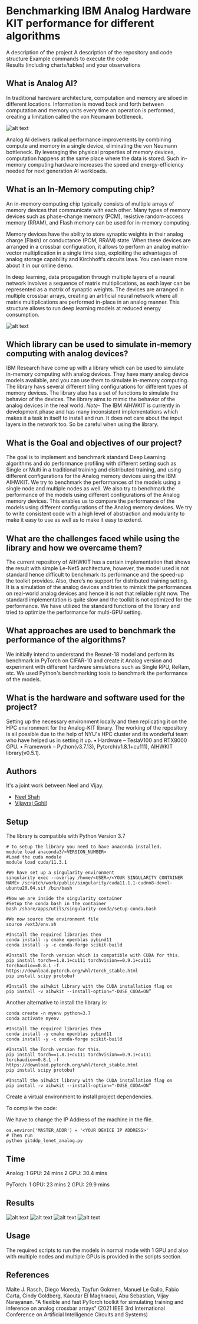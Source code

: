 # Benchmarking IBM Analog Hardware KIT performance for different algorithms
A description of the project
A description of the repository and code structure
Example commands to execute the code         
Results (including charts/tables) and your observations 

## What is Analog AI?

In traditional hardware architecture, computation and memory are siloed in different locations. Information is moved back and forth between computation and memory units every time an operation is performed, creating a limitation called the von Neumann bottleneck.

![alt text](https://github.com/deadpanther/AIHWBenchmarking/blob/main/images/traditional_arch.png?raw=true)

Analog AI delivers radical performance improvements by combining compute and memory in a single device, eliminating the von Neumann bottleneck. By leveraging the physical properties of memory devices, computation happens at the same place where the data is stored. Such in-memory computing hardware increases the speed and energy-efficiency needed for next generation AI workloads.


## What is an In-Memory computing chip?

An in-memory computing chip typically consists of multiple arrays of memory devices that communicate with each other. Many types of memory devices such as phase-change memory (PCM), resistive random-access memory (RRAM), and Flash memory can be used for in-memory computing.

Memory devices have the ability to store synaptic weights in their analog charge (Flash) or conductance (PCM, RRAM) state. When these devices are arranged in a crossbar configuration, it allows to perform an analog matrix-vector multiplication in a single time step, exploiting the advantages of analog storage capability and Kirchhoff’s circuits laws. You can learn more about it in our online demo.

In deep learning, data propagation through multiple layers of a neural network involves a sequence of matrix multiplications, as each layer can be represented as a matrix of synaptic weights. The devices are arranged in multiple crossbar arrays, creating an artificial neural network where all matrix multiplications are performed in-place in an analog manner. This structure allows to run deep learning models at reduced energy consumption.

![alt text](https://github.com/deadpanther/AIHWBenchmarking/blob/main/images/analog_dnn.png?raw=true)

## Which library can be used to simulate in-memory computing with analog devices?

IBM Research have come up with a library which can be used to simulate in-memory computing with analog devices. They have many analog device models available, and you can use them to simulate in-memory computing. The library havs several different tiling configurations for different types of memory devices. The library also has a set of functions to simulate the behavior of the devices. The library aims to mimic the behavior of the analog devices in the real world. 
*Note*- The IBM AIHWKIT is currently in development phase and has many inconsistent implementations which makes it a task in itself to install and run. It does not care about the input layers in the network too. So be careful when using the library.

## What is the Goal and objectives of our project?

The goal is to implement and benchmark standard Deep Learning algorithms and do performance profiling with different setting such as Single or Multi in a traditional training and distributed training, and using different configurations for the Analog memory devices using the IBM AIHWKIT. We try to benchmark the performances of the models using a single node and multiple nodes as well. We also try to benchmark the performance of the models using different configurations of the Analog memory devices. This enables us to compare the performance of the models using different configurations of the Analog memory devices. We try to write consistent code with a high level of abstraction and modularity to make it easy to use as well as to make it easy to extend.

## What are the challenges faced while using the library and how we overcame them?
The current repository of AIHWKIT has a certain implementation that shows the result with simple Le-Net5 architecture, however, the model used is not standard hence difficult to benchmark its performance and the speed-up the toolkit provides. Also, there’s no support for distributed training setting.
It is a simulation of the analog devices and tries to mimick the performances on real-world analog devices and hence it is not that reliable right now.
The standard implementation is quite slow and the toolkit is not optimized for the performance. We have utilized the standard functions of the library and tried to optimize the performance for multi-GPU setting.

## What approaches are used to benchmark the performance of the algorithms?
We initially intend to understand the Resnet-18 model and perform its benchmark in PyTorch on CIFAR-10 and create it Analog version and experiment with different hardware simulations such as Single RPU, ReRam, etc. We used Python's benchmarking tools to benchmark the performance of the models.

## What is the hardware and software used for the project?
Setting up the necessary environment locally and then replicating it on the HPC environment for the Analog-KIT library.
The working of the repository is all possible due to the help of NYU's HPC cluster and its wonderful team who have helped us in setting it up.
• Hardware – TeslaV100 and RTX8000 GPU.
• Framework – Python(v3.7.13), Pytorch(v1.8.1+cu111), AIHWKIT library(v0.5.1).

## Authors

It's a joint work between Neel and Vijay.

- [Neel Shah](https://www.github.com/deadpanther)
- [Vijayraj Gohil](https://www.github.com/vraj130)


## Setup

The library is compatible with Python Version 3.7

```
# To setup the library you need to have anaconda installed.
module load anaconda3/<VERSION_NUMBER>
#Load the cuda module
module load cuda/11.3.1

#We have set up a singularity environment
singularity exec --overlay /home/<USER>/<YOUR SINGULARITY CONTAINER NAME> /scratch/work/public/singularity/cuda11.1.1-cudnn8-devel-ubuntu20.04.sif /bin/bash

#Now we are inside the singularity container
#Setup the conda bash in the container
bash /share/apps/utils/singularity-conda/setup-conda.bash

#We now source the environment file
source /ext3/env.sh

#Install the required libraries then
conda install -y cmake openblas pybind11
conda install -y -c conda-forge scikit-build

#Install the Torch version which is compatible with CUDA for this.
pip install torch==1.8.1+cu111 torchvision==0.9.1+cu111 torchaudio==0.8.1 -f https://download.pytorch.org/whl/torch_stable.html
pip install scipy protobuf

#Install the aihwkit library with the CUDA installation flag on
pip install -v aihwkit --install-option="-DUSE_CUDA=ON”
```

Another alternative to install the library is:
```
conda create -n myenv python=3.7
conda activate myenv

#Install the required libraries then
conda install -y cmake openblas pybind11
conda install -y -c conda-forge scikit-build

#Install the Torch version for this.
pip install torch==1.8.1+cu111 torchvision==0.9.1+cu111 torchaudio==0.8.1 -f https://download.pytorch.org/whl/torch_stable.html
pip install scipy protobuf

#Install the aihwkit library with the CUDA installation flag on
pip install -v aihwkit --install-option="-DUSE_CUDA=ON”
```
Create a virtual environment to install project dependencies.

To compile the code:

We have to change the IP Address of the machine in the file.
```
os.environ['MASTER_ADDR'] = '<YOUR DEVICE IP ADDRESS>'
# Then run
python gitddp_lenet_analog.py
```

## Time
Analog:
1 GPU: 24 mins
2 GPU: 30.4 mins

PyTorch:
1 GPU: 23 mins
2 GPU: 29.9 mins

## Results
![alt text](https://github.com/deadpanther/AIHWBenchmarking/blob/main/images/1.png?raw=true)
![alt text](https://github.com/deadpanther/AIHWBenchmarking/blob/main/images/2.png?raw=true)
![alt text](https://github.com/deadpanther/AIHWBenchmarking/blob/main/images/3.png?raw=true)
![alt text](https://github.com/deadpanther/AIHWBenchmarking/blob/main/images/4.png?raw=true)




## Usage
The required scripts to run the models in normal mode with 1 GPU and also with multiple nodes and multiple GPUs is provided in the scripts section. 

## References

Malte J. Rasch, Diego Moreda, Tayfun Gokmen, Manuel Le Gallo, Fabio Carta, Cindy Goldberg, Kaoutar El Maghraoui, Abu Sebastian, Vijay Narayanan. "A flexible and fast PyTorch toolkit for simulating training and inference on analog crossbar arrays" (2021 IEEE 3rd International Conference on Artificial Intelligence Circuits and Systems)

